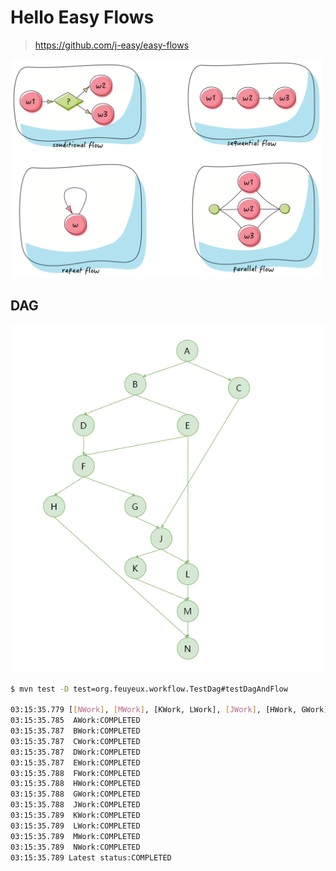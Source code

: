 # Hello Easy Flows

> https://github.com/j-easy/easy-flows

<img src="easy-flows.png" alt="easy-flows" style="width:500px" />

## DAG

<img src="hello-easy-flows.png" alt="dag.drawio.png" tyle="width:500px" />

```sh
$ mvn test -D test=org.feuyeux.workflow.TestDag#testDagAndFlow

03:15:35.779 [[NWork], [MWork], [KWork, LWork], [JWork], [HWork, GWork], [FWork], [DWork, EWork], [BWork, CWork], [AWork]]
03:15:35.785  AWork:COMPLETED
03:15:35.787  BWork:COMPLETED
03:15:35.787  CWork:COMPLETED
03:15:35.787  DWork:COMPLETED
03:15:35.787  EWork:COMPLETED
03:15:35.788  FWork:COMPLETED
03:15:35.788  HWork:COMPLETED
03:15:35.788  GWork:COMPLETED
03:15:35.788  JWork:COMPLETED
03:15:35.789  KWork:COMPLETED
03:15:35.789  LWork:COMPLETED
03:15:35.789  MWork:COMPLETED
03:15:35.789  NWork:COMPLETED
03:15:35.789 Latest status:COMPLETED
```